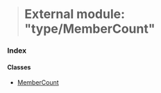 > # External module: "type/MemberCount"

### Index

#### Classes

* [MemberCount](../classes/_type_membercount_.membercount.md)